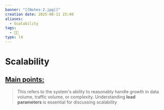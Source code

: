 ```yaml
---
banner: "[[Notes-2.jpg]]"
creation date: 2025-08-11 23:49
aliases:
  - Scalability
tags:
  - 👨‍💻
type: l4
---
```

# Scalability

## <u>Main points:</u>
> This refers to the system's ability to reasonably handle growth in data volume, traffic volume, or complexity. Understanding **load parameters** is essential for discussing scalability
 
